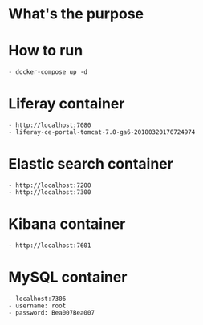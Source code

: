 # What's the purpose


# How to run
    - docker-compose up -d

# Liferay container 
    - http://localhost:7080
    - liferay-ce-portal-tomcat-7.0-ga6-20180320170724974
# Elastic search container
    - http://localhost:7200
    - http://localhost:7300
# Kibana container
    - http://localhost:7601
# MySQL container
    - localhost:7306
    - username: root
    - password: Bea007Bea007
    